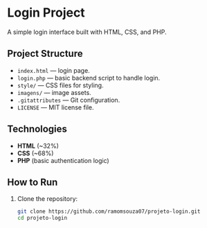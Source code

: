 # Login Project

A simple login interface built with HTML, CSS, and PHP.

## Project Structure

- `index.html` — login page.  
- `login.php` — basic backend script to handle login.  
- `style/` — CSS files for styling.  
- `imagens/` — image assets.  
- `.gitattributes` — Git configuration.  
- `LICENSE` — MIT license file.

## Technologies

- **HTML** (~32%)  
- **CSS** (~68%)  
- **PHP** (basic authentication logic)

## How to Run

1. Clone the repository:
   ```bash
   git clone https://github.com/ramomsouza07/projeto-login.git
   cd projeto-login
